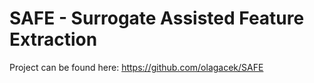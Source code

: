 # SAFE - Surrogate Assisted Feature Extraction

Project can be found here: https://github.com/olagacek/SAFE
